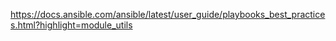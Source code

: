 https://docs.ansible.com/ansible/latest/user_guide/playbooks_best_practices.html?highlight=module_utils

